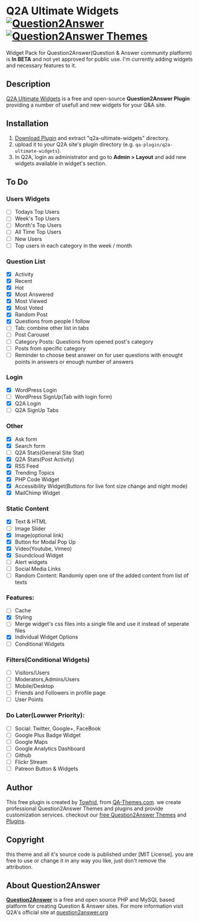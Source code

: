 # Q2A Ultimate Widgets [![Question2Answer](http://qa-themes.com/files/q2a-logo.png)](http://www.question2answer.org/) [![Question2Answer Themes](http://qa-themes.com/files/qa-logo.jpg)](http://qa-themes.com/ "Q2A Themes & Plugins")
Widget Pack for Question2Answer(Question & Answer community platform) is **In BETA** and not yet approved for public use. I'm currently adding widgets and necessary features to it.

## Description
[Q2A Ultimate Widgets](http://qa-themes.com/plugins/ultimate-widgets-plugin "Q2A Ultimate Widgets Plugin Guide")  is a free and open-source **Question2Answer Plugin** providing a number of usefull and new widgets for your Q&A site.

## Installation

1. [Download Plugin](https://github.com/q2a-projects/Q2A-Ultimate-Widgets/archive/master.zip "Download Zip File") and extract "q2a-ultimate-widgets" directory.
2. upload it to your Q2A site's plugin directory (e.g. `qa-plugin/q2a-ultimate-widgets`).
3. In Q2A, login as administrator and go to **Admin > Layout** and add new widgets available in widget's section.

## To Do
### Users Widgets
- [ ] Todays Top Users
- [ ] Week's Top Users
- [ ] Month's Top Users
- [ ] All Time Top Users
- [ ] New Users
- [ ] Top users in each category in the week / month

### Question List
- [x] Activity
- [x] Recent
- [x] Hot 
- [x] Most Answered
- [x] Most Viewed
- [x] Most Voted
- [x] Random Post
- [x] Questions from people I follow
- [ ] Tab: combine other list in tabs
- [ ] Post Carousel 
- [ ] Category Posts: Questions from opened post's category
- [ ] Posts from specific category
- [ ] Reminder to choose best answer on for user questions with enought points in answers or enough number of answers

### Login
- [x] WordPress Login
- [ ] WordPress SignUp(Tab with login form)
- [x] Q2A Login
- [ ] Q2A SignUp Tabs

### Other
- [x] Ask form
- [x] Search form
- [ ] Q2A Stats(General Site Stat)
- [x] Q2A Stats(Post Activity)
- [x] RSS Feed
- [x] Trending Topics
- [x] PHP Code Widget
- [x] Accessibility Widget(Buttons for live font size change and night mode)
- [x] MailChimp Widget

### Static Content
- [x] Text & HTML
- [ ] Image Slider
- [x] Image(optional link)
- [x] Button for Modal Pop Up
- [x] Video(Youtube, Vimeo)
- [x] Soundcloud Widget
- [ ] Alert widgets
- [ ] Social Media Links
- [ ] Random Content: Randomly open one of the added content from list of texts

### Features:
- [ ] Cache
- [x] Styling
- [ ] Merge widget's css files into a single file and use it instead of seperate files
- [x] Individual Widget Options
- [ ] Conditional Widgets

### Filters(Conditional Widgets)
- [ ] Visitors/Users
- [ ] Moderators,Admins/Users
- [ ] Mobile/Desktop
- [ ] Friends and Followers in profile page 
- [ ] User Points 

### Do Later(Lowwer Priority):
- [ ] Social: Twitter, Google+, FaceBook
- [ ] Google Plus Badge Widget
- [ ] Google Maps
- [ ] Google Analytics Dashboard
- [ ] Github
- [ ] Flickr Stream
- [ ] Patreon Button & Widgets

## Author

This free plugin is created by [Towhid](http://TheRational.ist "Freelance Question2Answer Developer"), from [QA-Themes.com](http://QA-Themes.com "Q2A Themes and Plugins"). we create professional Question2Answer Themes and plugins and provide customization services. checkout our [free Question2Answer Themes](http://qa-themes.com/themes "Q2A Themes") and [Plugins](http://qa-themes.com/plugins "Free Q2A Plugins").

## Copyright

this theme and all it's source code is published under [MIT License]. you are free to use or change it in any way you like, just don't remove the attribution.

## About Question2Answer

**[Question2Answer](http://qa-themes.com/question2answer "About Question2Answer")** is a free and open source PHP and MySQL based platform for creating Question & Answer sites. For more information visit Q2A's official site at [question2answer.org](http://www.question2answer.org/)

